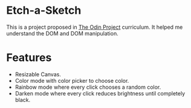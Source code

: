 # Etch-a-Sketch

This is a project proposed in [The Odin Project](https://theodinproject.com/) curriculum.
It helped me understand the DOM and DOM manipulation.

# Features

- Resizable Canvas.
- Color mode with color picker to choose color.
- Rainbow mode where every click chooses a random color.
- Darken mode where every click reduces brightness until completely black.
